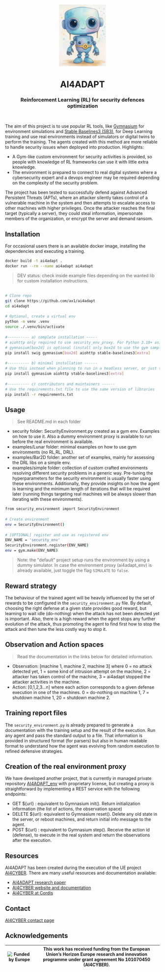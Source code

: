 <div align="center">
      <img src="logo_sm.jpg" alt="Logo" style="height: 200px"/> 
           <h1>AI4ADAPT </h1>
     <h3>Reinforcement Learning (RL) for security defences optimization</h3>
</div>
<br>

The aim of this project is to use popular RL tools, like [Gymnasium](https://gymnasium.farama.org/) for environment simulations and [Stable Baselines3 (SB3)](https://stable-baselines3.readthedocs.io), for Deep Learning training and use real environments instead of simulators or digital twins to perform the training. The agents created with this method are more reliable to handle security issues when deployed into production. Highlights:
- A Gym-like custom environment for security activities is provided, so people with knowledge of RL frameworks can use it with little extra knowledge. 
- The environment is prepared to connect to real digital systems where a cybersecurity expert and a devops engineer may be required depending on the complexity of the security problem.

The project has been tested to successfully defend against Advanced Persistent Threats (APTs), where an attacker silently takes control of a vulnerable machine in the system and then attempts to escalate access to other machines with higher privileges. Once the attacker reaches the final target (typically a server), they could steal information, impersonate members of the organization, or encrypt the server and demand ransom.

## Installation

For occasional users there is an available docker image, installing the dependencies and executing a training.

```sh
docker build -t ai4adapt .
docker run --rm --name ai4adapt ai4adapt
```

> DEV status: check inside example files depending on the wanted lib for custom installation instructions.

```sh

# Clone repo
git clone https://github.com/ax1/ai4adapt
cd ai4adapt

# Optional, create a virtual env
python -m venv .venv
source ./.venv/bin/activate

#---------- a) complete installation -----
# aiohttp only required to use security_env_proxy. For Python 3.10+ asiyncio is built-in 
# gymnasium[box2d] is optional (install only box2d to use the gym sample envs), if so, swig is also required
pip install swig gymnasium[box2d] aiohttp stable-baselines3[extra]

#---------- b) minimal installation ------
# Use this instead when planning to run in a headless server, or just the security environment (in server there is no GUI, so installing swig+box2d will fail)
pip install gymnasium aiohttp stable-baselines3[extra]

#---------- c) contributors and maintainers ------
# Use the requirements.txt file to use the same version of libraries
pip install -r requirements.txt

```

## Usage

> See README.md in each folder

- security folder: SecurityEnvironment.py created as a gym env. Examples on how to use it. Also a dummy environment proxy is available to run before the real environment is available.
- examples/Lunar folder: minimal examples on how to use gym environments (no RL,RL, DRL).
- examples/Bar2D folder: another set of examples, mainly for assessing the DRL libs on a simple env. 
- examples/simple folder: collection of custom crafted environments resolving different security problems in a generic way. Pre-tuning the hyperparameters for the security environment is usually faster using these environments. Additionally, they provide insights on how the agent is learning and the minimum length of iterations that will be required later (running things targeting real machines will be always slower than iterating with these environments).

```sh
from security_environment import SecurityEnvironment

# Create environment
env = SecurityEnvironment()

# [OPTIONAL] register and use as registered env
ENV_NAME = 'security_env'
SecurityEnvironment.register(ENV_NAME)
env = gym.make(ENV_NAME)

```

> Note: the "default" project setup runs the environment by using a dummy simulator. In case the environment proxy (ai4adapt_env) is already available, just toggle the flag `SIMULATE` to `false`.

## Reward strategy

The behaviour of the trained agent will be heavily influenced by the set of rewards to be configured in the `security_environment.py` file. By default, choosing the right defense at a given state provides good reward, but learning to wait idle (do-nothing) when the attack has not been detected yet is important. Also, there is a high reward when the agent stops any further evolution of the attack, thus promoting the agent to find first how to stop the attack and then tune the less costly way to stop it.

## Observation and Action spaces

> Read the documentation in the links below for detailed information.
- Observation: [machine 1, machine 2, machine 3] where 0 = no attack detected yet, 1 = some kind of intrusion attempt on the machine, 2 = attacker has taken control of the machine, 3 = ai4adapt stopped the attacker activities in the machine.
- Action: [0,1,2,3...n] where each action corresponds to a given defense execution in one of the machines. 0 = do-nothing on machine 1, 7 = shutdown machine 1, 20 = shutdown machine 2.

## Training report files

The `security_environment.py` is already prepared to generate a documentation with the training setup and the result of the execution. Run any agent and pass the standard output to a file.
That information is provided in structured format (for parsers) but also in human readable format to understand how the agent was evolving from random execution to refined defensive strategies. 

## Creation of the real environment proxy

We have developed another project, that is currently in managed private repository [AI4ADAPT_env](https://github.com/ax1/ai4adapt_env) with proprietary license, but creating a proxy is straightforward by implementing a REST service with the following endpoints:
- GET ${url} : equivalent to Gymnasium init(). Return initialization information (the list of actions, the observation space)
- DELETE ${url}: equivalent to Gymnasium reset(). Delete any old state in the server, or reboot machines, and return initial info message to the agent.
- POST ${url} : equivalent to Gymnasium step(). Receive the action id (defense), to execute in the real system and return the observations after the execution.

## Resources

AI4ADAPT has been created during the execution of the UE project [AI4CYBER](https://ai4cyber.eu/). There are many useful resources and documentation available:
- [AI4ADAPT research paper](https://doi.org/10.1016/j.eswa.2025.129168)
- [AI4CYBER website and documentation](https://ai4cyber.eu/?page_id=62)
- [AI4CYBER at Cordis](https://cordis.europa.eu/project/id/101070450)

## Contact

[AI4CYBER contact page](https://ai4cyber.eu/?page_id=219/#contact)


## Acknowledgements

|<img src="https://ai4cyber.eu/wp-content/uploads/2022/12/Funded-Europe.png" alt="Funded by Europe" width="200"/>|This work has received funding from the European Union’s Horizon Europe research and innovation programme under grant agreement No 101070450 (AI4CYBER).|
|---|---|

